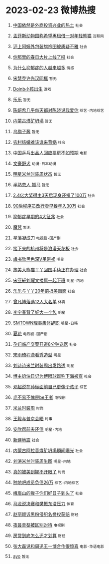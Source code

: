 # 2023-02-23 微博热搜 
1. [中国依然是外商投资兴业的热土](https://m.weibo.cn/search?containerid=100103type%3D1%26t%3D10%26q%3D%23%E4%B8%AD%E5%9B%BD%E4%BE%9D%E7%84%B6%E6%98%AF%E5%A4%96%E5%95%86%E6%8A%95%E8%B5%84%E5%85%B4%E4%B8%9A%E7%9A%84%E7%83%AD%E5%9C%9F%23&stream_entry_id=51&isnewpage=1&extparam=seat%3D1%26stream_entry_id%3D51%26cate%3D10103%26filter_type%3Drealtimehot%26dgr%3D0%26pos%3D0%26c_type%3D51%26display_time%3D1677081869%26pre_seqid%3D16770818695660193612393&luicode=10000011&lfid=106003type%3D25%26t%3D3%26disable_hot%3D1%26filter_type%3Drealtimehot) `社会` 

2. [孟菲斯动物园称希望再租借一对年轻熊猫](https://m.weibo.cn/search?containerid=100103type%3D1%26t%3D10%26q%3D%23%E5%AD%9F%E8%8F%B2%E6%96%AF%E5%8A%A8%E7%89%A9%E5%9B%AD%E7%A7%B0%E5%B8%8C%E6%9C%9B%E5%86%8D%E7%A7%9F%E5%80%9F%E4%B8%80%E5%AF%B9%E5%B9%B4%E8%BD%BB%E7%86%8A%E7%8C%AB%23&stream_entry_id=31&isnewpage=1&extparam=seat%3D1%26cate%3D5001%26flag%3D16%26lcate%3D5001%26filter_type%3Drealtimehot%26stream_entry_id%3D31%26realpos%3D1%26pos%3D0%26q%3D%2523%25E5%25AD%259F%25E8%258F%25B2%25E6%2596%25AF%25E5%258A%25A8%25E7%2589%25A9%25E5%259B%25AD%25E7%25A7%25B0%25E5%25B8%258C%25E6%259C%259B%25E5%2586%258D%25E7%25A7%259F%25E5%2580%259F%25E4%25B8%2580%25E5%25AF%25B9%25E5%25B9%25B4%25E8%25BD%25BB%25E7%2586%258A%25E7%258C%25AB%2523%26dgr%3D0%26band_rank%3D1%26c_type%3D31%26display_time%3D1677081869%26pre_seqid%3D16770818695660193612393&luicode=10000011&lfid=106003type%3D25%26t%3D3%26disable_hot%3D1%26filter_type%3Drealtimehot) `互联网` 

3. [沪上阿姨外包装旗袍图被质疑不雅](https://m.weibo.cn/search?containerid=100103type%3D1%26t%3D10%26q%3D%23%E6%B2%AA%E4%B8%8A%E9%98%BF%E5%A7%A8%E5%A4%96%E5%8C%85%E8%A3%85%E6%97%97%E8%A2%8D%E5%9B%BE%E8%A2%AB%E8%B4%A8%E7%96%91%E4%B8%8D%E9%9B%85%23&stream_entry_id=31&isnewpage=1&extparam=seat%3D1%26cate%3D5001%26flag%3D2%26lcate%3D5001%26filter_type%3Drealtimehot%26stream_entry_id%3D31%26realpos%3D2%26pos%3D1%26q%3D%2523%25E6%25B2%25AA%25E4%25B8%258A%25E9%2598%25BF%25E5%25A7%25A8%25E5%25A4%2596%25E5%258C%2585%25E8%25A3%2585%25E6%2597%2597%25E8%25A2%258D%25E5%259B%25BE%25E8%25A2%25AB%25E8%25B4%25A8%25E7%2596%2591%25E4%25B8%258D%25E9%259B%2585%2523%26dgr%3D0%26band_rank%3D2%26c_type%3D31%26display_time%3D1677081869%26pre_seqid%3D16770818695660193612393&luicode=10000011&lfid=106003type%3D25%26t%3D3%26disable_hot%3D1%26filter_type%3Drealtimehot) `社会` 

4. [你那里的春日大片上线了吗](https://m.weibo.cn/search?containerid=100103type%3D1%26t%3D10%26q%3D%23%E4%BD%A0%E9%82%A3%E9%87%8C%E7%9A%84%E6%98%A5%E6%97%A5%E5%A4%A7%E7%89%87%E4%B8%8A%E7%BA%BF%E4%BA%86%E5%90%97%23&stream_entry_id=31&isnewpage=1&extparam=seat%3D1%26cate%3D5001%26flag%3D0%26lcate%3D5001%26filter_type%3Drealtimehot%26stream_entry_id%3D31%26realpos%3D3%26pos%3D2%26q%3D%2523%25E4%25BD%25A0%25E9%2582%25A3%25E9%2587%258C%25E7%259A%2584%25E6%2598%25A5%25E6%2597%25A5%25E5%25A4%25A7%25E7%2589%2587%25E4%25B8%258A%25E7%25BA%25BF%25E4%25BA%2586%25E5%2590%2597%2523%26dgr%3D0%26band_rank%3D3%26c_type%3D31%26display_time%3D1677081869%26pre_seqid%3D16770818695660193612393&luicode=10000011&lfid=106003type%3D25%26t%3D3%26disable_hot%3D1%26filter_type%3Drealtimehot) `社会` 

5. [为什么抑郁症的人越来越多](https://m.weibo.cn/search?containerid=100103type%3D1%26t%3D10%26q%3D%23%E4%B8%BA%E4%BB%80%E4%B9%88%E6%8A%91%E9%83%81%E7%97%87%E7%9A%84%E4%BA%BA%E8%B6%8A%E6%9D%A5%E8%B6%8A%E5%A4%9A%23&stream_entry_id=31&isnewpage=1&extparam=seat%3D1%26cate%3D5001%26flag%3D1%26lcate%3D5001%26filter_type%3Drealtimehot%26stream_entry_id%3D31%26realpos%3D4%26pos%3D3%26q%3D%2523%25E4%25B8%25BA%25E4%25BB%2580%25E4%25B9%2588%25E6%258A%2591%25E9%2583%2581%25E7%2597%2587%25E7%259A%2584%25E4%25BA%25BA%25E8%25B6%258A%25E6%259D%25A5%25E8%25B6%258A%25E5%25A4%259A%2523%26dgr%3D0%26band_rank%3D4%26c_type%3D31%26display_time%3D1677081869%26pre_seqid%3D16770818695660193612393&luicode=10000011&lfid=106003type%3D25%26t%3D3%26disable_hot%3D1%26filter_type%3Drealtimehot) `情感` 

6. [宋慧乔许光汉同框](https://m.weibo.cn/search?containerid=100103type%3D1%26t%3D10%26q%3D%E5%AE%8B%E6%85%A7%E4%B9%94%E8%AE%B8%E5%85%89%E6%B1%89%E5%90%8C%E6%A1%86&stream_entry_id=31&isnewpage=1&extparam=seat%3D1%26cate%3D5001%26flag%3D0%26lcate%3D5001%26filter_type%3Drealtimehot%26stream_entry_id%3D31%26realpos%3D5%26pos%3D4%26q%3D%25E5%25AE%258B%25E6%2585%25A7%25E4%25B9%2594%25E8%25AE%25B8%25E5%2585%2589%25E6%25B1%2589%25E5%2590%258C%25E6%25A1%2586%26dgr%3D0%26band_rank%3D5%26c_type%3D31%26display_time%3D1677081869%26pre_seqid%3D16770818695660193612393&luicode=10000011&lfid=106003type%3D25%26t%3D3%26disable_hot%3D1%26filter_type%3Drealtimehot) `暂无` 

7. [Doinb小孩出生](https://m.weibo.cn/search?containerid=100103type%3D1%26t%3D10%26q%3D%23Doinb%E5%B0%8F%E5%AD%A9%E5%87%BA%E7%94%9F%23&stream_entry_id=31&isnewpage=1&extparam=seat%3D1%26cate%3D5001%26flag%3D1%26lcate%3D5001%26filter_type%3Drealtimehot%26stream_entry_id%3D31%26realpos%3D6%26pos%3D5%26q%3D%2523Doinb%25E5%25B0%258F%25E5%25AD%25A9%25E5%2587%25BA%25E7%2594%259F%2523%26dgr%3D0%26band_rank%3D6%26c_type%3D31%26display_time%3D1677081869%26pre_seqid%3D16770818695660193612393&luicode=10000011&lfid=106003type%3D25%26t%3D3%26disable_hot%3D1%26filter_type%3Drealtimehot) `游戏` 

8. [乐乐](https://m.weibo.cn/search?containerid=100103type%3D1%26t%3D10%26q%3D%E4%B9%90%E4%B9%90&stream_entry_id=31&isnewpage=1&extparam=seat%3D1%26cate%3D5001%26flag%3D16%26lcate%3D5001%26filter_type%3Drealtimehot%26stream_entry_id%3D31%26realpos%3D7%26pos%3D6%26q%3D%25E4%25B9%2590%25E4%25B9%2590%26dgr%3D0%26band_rank%3D7%26c_type%3D31%26display_time%3D1677081869%26pre_seqid%3D16770818695660193612393&luicode=10000011&lfid=106003type%3D25%26t%3D3%26disable_hot%3D1%26filter_type%3Drealtimehot) `暂无` 

9. [陈妍希几乎每天都对陈晓说我爱你](https://m.weibo.cn/search?containerid=100103type%3D1%26t%3D10%26q%3D%23%E9%99%88%E5%A6%8D%E5%B8%8C%E5%87%A0%E4%B9%8E%E6%AF%8F%E5%A4%A9%E9%83%BD%E5%AF%B9%E9%99%88%E6%99%93%E8%AF%B4%E6%88%91%E7%88%B1%E4%BD%A0%23&stream_entry_id=31&isnewpage=1&extparam=seat%3D1%26cate%3D5001%26flag%3D2%26lcate%3D5001%26filter_type%3Drealtimehot%26stream_entry_id%3D31%26realpos%3D8%26pos%3D7%26q%3D%2523%25E9%2599%2588%25E5%25A6%258D%25E5%25B8%258C%25E5%2587%25A0%25E4%25B9%258E%25E6%25AF%258F%25E5%25A4%25A9%25E9%2583%25BD%25E5%25AF%25B9%25E9%2599%2588%25E6%2599%2593%25E8%25AF%25B4%25E6%2588%2591%25E7%2588%25B1%25E4%25BD%25A0%2523%26dgr%3D0%26band_rank%3D8%26c_type%3D31%26display_time%3D1677081869%26pre_seqid%3D16770818695660193612393&luicode=10000011&lfid=106003type%3D25%26t%3D3%26disable_hot%3D1%26filter_type%3Drealtimehot) `综艺-内地综艺` 

10. [内蒙古煤矿坍塌](https://m.weibo.cn/search?containerid=100103type%3D1%26t%3D10%26q%3D%E5%86%85%E8%92%99%E5%8F%A4%E7%85%A4%E7%9F%BF%E5%9D%8D%E5%A1%8C&stream_entry_id=31&isnewpage=1&extparam=seat%3D1%26cate%3D5001%26flag%3D1%26lcate%3D5001%26filter_type%3Drealtimehot%26stream_entry_id%3D31%26realpos%3D9%26pos%3D8%26q%3D%25E5%2586%2585%25E8%2592%2599%25E5%258F%25A4%25E7%2585%25A4%25E7%259F%25BF%25E5%259D%258D%25E5%25A1%258C%26dgr%3D0%26band_rank%3D9%26c_type%3D31%26display_time%3D1677081869%26pre_seqid%3D16770818695660193612393&luicode=10000011&lfid=106003type%3D25%26t%3D3%26disable_hot%3D1%26filter_type%3Drealtimehot) `暂无` 

11. [乌梅子酱](https://m.weibo.cn/search?containerid=100103type%3D1%26t%3D10%26q%3D%E4%B9%8C%E6%A2%85%E5%AD%90%E9%85%B1&stream_entry_id=31&isnewpage=1&extparam=seat%3D1%26cate%3D5001%26flag%3D16%26lcate%3D5001%26filter_type%3Drealtimehot%26stream_entry_id%3D31%26realpos%3D10%26pos%3D9%26q%3D%25E4%25B9%258C%25E6%25A2%2585%25E5%25AD%2590%25E9%2585%25B1%26dgr%3D0%26band_rank%3D10%26c_type%3D31%26display_time%3D1677081869%26pre_seqid%3D16770818695660193612393&luicode=10000011&lfid=106003type%3D25%26t%3D3%26disable_hot%3D1%26filter_type%3Drealtimehot) `暂无` 

12. [农村结婚难该谁来背锅](https://m.weibo.cn/search?containerid=100103type%3D1%26t%3D10%26q%3D%23%E5%86%9C%E6%9D%91%E7%BB%93%E5%A9%9A%E9%9A%BE%E8%AF%A5%E8%B0%81%E6%9D%A5%E8%83%8C%E9%94%85%23&stream_entry_id=31&isnewpage=1&extparam=seat%3D1%26cate%3D5001%26flag%3D0%26lcate%3D5001%26filter_type%3Drealtimehot%26stream_entry_id%3D31%26realpos%3D11%26pos%3D10%26q%3D%2523%25E5%2586%259C%25E6%259D%2591%25E7%25BB%2593%25E5%25A9%259A%25E9%259A%25BE%25E8%25AF%25A5%25E8%25B0%2581%25E6%259D%25A5%25E8%2583%258C%25E9%2594%2585%2523%26dgr%3D0%26band_rank%3D11%26c_type%3D31%26display_time%3D1677081869%26pre_seqid%3D16770818695660193612393&luicode=10000011&lfid=106003type%3D25%26t%3D3%26disable_hot%3D1%26filter_type%3Drealtimehot) `社会` 

13. [中国乒乓出品人回应票房不如预期](https://m.weibo.cn/search?containerid=100103type%3D1%26t%3D10%26q%3D%23%E4%B8%AD%E5%9B%BD%E4%B9%92%E4%B9%93%E5%87%BA%E5%93%81%E4%BA%BA%E5%9B%9E%E5%BA%94%E7%A5%A8%E6%88%BF%E4%B8%8D%E5%A6%82%E9%A2%84%E6%9C%9F%23&stream_entry_id=31&isnewpage=1&extparam=seat%3D1%26cate%3D5001%26flag%3D1%26lcate%3D5001%26filter_type%3Drealtimehot%26stream_entry_id%3D31%26realpos%3D12%26pos%3D11%26q%3D%2523%25E4%25B8%25AD%25E5%259B%25BD%25E4%25B9%2592%25E4%25B9%2593%25E5%2587%25BA%25E5%2593%2581%25E4%25BA%25BA%25E5%259B%259E%25E5%25BA%2594%25E7%25A5%25A8%25E6%2588%25BF%25E4%25B8%258D%25E5%25A6%2582%25E9%25A2%2584%25E6%259C%259F%2523%26dgr%3D0%26band_rank%3D12%26c_type%3D31%26display_time%3D1677081869%26pre_seqid%3D16770818695660193612393&luicode=10000011&lfid=106003type%3D25%26t%3D3%26disable_hot%3D1%26filter_type%3Drealtimehot) `电影` 

14. [文豪野犬](https://m.weibo.cn/search?containerid=100103type%3D1%26t%3D10%26q%3D%E6%96%87%E8%B1%AA%E9%87%8E%E7%8A%AC&stream_entry_id=31&isnewpage=1&extparam=seat%3D1%26cate%3D5001%26flag%3D1%26lcate%3D5001%26filter_type%3Drealtimehot%26stream_entry_id%3D31%26realpos%3D13%26pos%3D12%26q%3D%25E6%2596%2587%25E8%25B1%25AA%25E9%2587%258E%25E7%258A%25AC%26dgr%3D0%26band_rank%3D13%26c_type%3D31%26display_time%3D1677081869%26pre_seqid%3D16770818695660193612393&luicode=10000011&lfid=106003type%3D25%26t%3D3%26disable_hot%3D1%26filter_type%3Drealtimehot) `动漫-日本动漫` 

15. [明星米兰时装周状态](https://m.weibo.cn/search?containerid=100103type%3D1%26t%3D10%26q%3D%E6%98%8E%E6%98%9F%E7%B1%B3%E5%85%B0%E6%97%B6%E8%A3%85%E5%91%A8%E7%8A%B6%E6%80%81&stream_entry_id=31&isnewpage=1&extparam=seat%3D1%26cate%3D5001%26flag%3D1%26lcate%3D5001%26filter_type%3Drealtimehot%26stream_entry_id%3D31%26realpos%3D14%26pos%3D13%26q%3D%25E6%2598%258E%25E6%2598%259F%25E7%25B1%25B3%25E5%2585%25B0%25E6%2597%25B6%25E8%25A3%2585%25E5%2591%25A8%25E7%258A%25B6%25E6%2580%2581%26dgr%3D0%26band_rank%3D14%26c_type%3D31%26display_time%3D1677081869%26pre_seqid%3D16770818695660193612393&luicode=10000011&lfid=106003type%3D25%26t%3D3%26disable_hot%3D1%26filter_type%3Drealtimehot) `暂无` 

16. [半熟恋人 抓马](https://m.weibo.cn/search?containerid=100103type%3D1%26t%3D10%26q%3D%E5%8D%8A%E7%86%9F%E6%81%8B%E4%BA%BA+%E6%8A%93%E9%A9%AC&stream_entry_id=31&isnewpage=1&extparam=seat%3D1%26cate%3D5001%26flag%3D1%26lcate%3D5001%26filter_type%3Drealtimehot%26stream_entry_id%3D31%26realpos%3D15%26pos%3D14%26q%3D%25E5%258D%258A%25E7%2586%259F%25E6%2581%258B%25E4%25BA%25BA%2520%25E6%258A%2593%25E9%25A9%25AC%26dgr%3D0%26band_rank%3D15%26c_type%3D31%26display_time%3D1677081869%26pre_seqid%3D16770818695660193612393&luicode=10000011&lfid=106003type%3D25%26t%3D3%26disable_hot%3D1%26filter_type%3Drealtimehot) `暂无` 

17. [2.4亿大奖得主3天后现身还捐了100万](https://m.weibo.cn/search?containerid=100103type%3D1%26t%3D10%26q%3D%232.4%E4%BA%BF%E5%A4%A7%E5%A5%96%E5%BE%97%E4%B8%BB3%E5%A4%A9%E5%90%8E%E7%8E%B0%E8%BA%AB%E8%BF%98%E6%8D%90%E4%BA%86100%E4%B8%87%23&stream_entry_id=31&isnewpage=1&extparam=seat%3D1%26cate%3D5001%26flag%3D2%26lcate%3D5001%26filter_type%3Drealtimehot%26stream_entry_id%3D31%26realpos%3D16%26pos%3D15%26q%3D%25232.4%25E4%25BA%25BF%25E5%25A4%25A7%25E5%25A5%2596%25E5%25BE%2597%25E4%25B8%25BB3%25E5%25A4%25A9%25E5%2590%258E%25E7%258E%25B0%25E8%25BA%25AB%25E8%25BF%2598%25E6%258D%2590%25E4%25BA%2586100%25E4%25B8%2587%2523%26dgr%3D0%26band_rank%3D16%26c_type%3D31%26display_time%3D1677081869%26pre_seqid%3D16770818695660193612393&luicode=10000011&lfid=106003type%3D25%26t%3D3%26disable_hot%3D1%26filter_type%3Drealtimehot) `社会` 

18. [90后程序员改行卖早餐年入30万](https://m.weibo.cn/search?containerid=100103type%3D1%26t%3D10%26q%3D%2390%E5%90%8E%E7%A8%8B%E5%BA%8F%E5%91%98%E6%94%B9%E8%A1%8C%E5%8D%96%E6%97%A9%E9%A4%90%E5%B9%B4%E5%85%A530%E4%B8%87%23&stream_entry_id=31&isnewpage=1&extparam=seat%3D1%26cate%3D5001%26flag%3D0%26lcate%3D5001%26filter_type%3Drealtimehot%26stream_entry_id%3D31%26realpos%3D17%26pos%3D16%26q%3D%252390%25E5%2590%258E%25E7%25A8%258B%25E5%25BA%258F%25E5%2591%2598%25E6%2594%25B9%25E8%25A1%258C%25E5%258D%2596%25E6%2597%25A9%25E9%25A4%2590%25E5%25B9%25B4%25E5%2585%25A530%25E4%25B8%2587%2523%26dgr%3D0%26band_rank%3D17%26c_type%3D31%26display_time%3D1677081869%26pre_seqid%3D16770818695660193612393&luicode=10000011&lfid=106003type%3D25%26t%3D3%26disable_hot%3D1%26filter_type%3Drealtimehot) `社会` 

19. [抑郁症早期的4大征兆](https://m.weibo.cn/search?containerid=100103type%3D1%26t%3D10%26q%3D%23%E6%8A%91%E9%83%81%E7%97%87%E6%97%A9%E6%9C%9F%E7%9A%844%E5%A4%A7%E5%BE%81%E5%85%86%23&stream_entry_id=31&isnewpage=1&extparam=seat%3D1%26cate%3D5001%26flag%3D0%26lcate%3D5001%26filter_type%3Drealtimehot%26stream_entry_id%3D31%26realpos%3D18%26pos%3D17%26q%3D%2523%25E6%258A%2591%25E9%2583%2581%25E7%2597%2587%25E6%2597%25A9%25E6%259C%259F%25E7%259A%25844%25E5%25A4%25A7%25E5%25BE%2581%25E5%2585%2586%2523%26dgr%3D0%26band_rank%3D18%26c_type%3D31%26display_time%3D1677081869%26pre_seqid%3D16770818695660193612393&luicode=10000011&lfid=106003type%3D25%26t%3D3%26disable_hot%3D1%26filter_type%3Drealtimehot) `社会` 

20. [魔咒](https://m.weibo.cn/search?containerid=100103type%3D1%26t%3D10%26q%3D%E9%AD%94%E5%92%92&stream_entry_id=31&isnewpage=1&extparam=seat%3D1%26cate%3D5001%26flag%3D1%26lcate%3D5001%26filter_type%3Drealtimehot%26stream_entry_id%3D31%26realpos%3D19%26pos%3D18%26q%3D%25E9%25AD%2594%25E5%2592%2592%26dgr%3D0%26band_rank%3D19%26c_type%3D31%26display_time%3D1677081869%26pre_seqid%3D16770818695660193612393&luicode=10000011&lfid=106003type%3D25%26t%3D3%26disable_hot%3D1%26filter_type%3Drealtimehot) `暂无` 

21. [星落凝成刀](https://m.weibo.cn/search?containerid=100103type%3D1%26t%3D10%26q%3D%23%E6%98%9F%E8%90%BD%E5%87%9D%E6%88%90%E5%88%80%23&stream_entry_id=31&isnewpage=1&extparam=seat%3D1%26cate%3D5001%26flag%3D1%26lcate%3D5001%26filter_type%3Drealtimehot%26stream_entry_id%3D31%26realpos%3D20%26pos%3D19%26q%3D%2523%25E6%2598%259F%25E8%2590%25BD%25E5%2587%259D%25E6%2588%2590%25E5%2588%2580%2523%26dgr%3D0%26band_rank%3D20%26c_type%3D31%26display_time%3D1677081869%26pre_seqid%3D16770818695660193612393&luicode=10000011&lfid=106003type%3D25%26t%3D3%26disable_hot%3D1%26filter_type%3Drealtimehot) `电视剧-国产剧` 

22. [接下来的杭州将是浪漫天花板](https://m.weibo.cn/search?containerid=100103type%3D1%26t%3D10%26q%3D%23%E6%8E%A5%E4%B8%8B%E6%9D%A5%E7%9A%84%E6%9D%AD%E5%B7%9E%E5%B0%86%E6%98%AF%E6%B5%AA%E6%BC%AB%E5%A4%A9%E8%8A%B1%E6%9D%BF%23&stream_entry_id=31&isnewpage=1&extparam=seat%3D1%26cate%3D5001%26flag%3D0%26lcate%3D5001%26filter_type%3Drealtimehot%26stream_entry_id%3D31%26realpos%3D21%26pos%3D20%26q%3D%2523%25E6%258E%25A5%25E4%25B8%258B%25E6%259D%25A5%25E7%259A%2584%25E6%259D%25AD%25E5%25B7%259E%25E5%25B0%2586%25E6%2598%25AF%25E6%25B5%25AA%25E6%25BC%25AB%25E5%25A4%25A9%25E8%258A%25B1%25E6%259D%25BF%2523%26dgr%3D0%26band_rank%3D21%26c_type%3D31%26display_time%3D1677081869%26pre_seqid%3D16770818695660193612393&luicode=10000011&lfid=106003type%3D25%26t%3D3%26disable_hot%3D1%26filter_type%3Drealtimehot) `社会` 

23. [虞书欣黑色深V吊带裙](https://m.weibo.cn/search?containerid=100103type%3D1%26t%3D10%26q%3D%23%E8%99%9E%E4%B9%A6%E6%AC%A3%E9%BB%91%E8%89%B2%E6%B7%B1V%E5%90%8A%E5%B8%A6%E8%A3%99%23&stream_entry_id=31&isnewpage=1&extparam=seat%3D1%26cate%3D5001%26flag%3D0%26lcate%3D5001%26filter_type%3Drealtimehot%26stream_entry_id%3D31%26realpos%3D22%26pos%3D21%26q%3D%2523%25E8%2599%259E%25E4%25B9%25A6%25E6%25AC%25A3%25E9%25BB%2591%25E8%2589%25B2%25E6%25B7%25B1V%25E5%2590%258A%25E5%25B8%25A6%25E8%25A3%2599%2523%26dgr%3D0%26band_rank%3D22%26c_type%3D31%26display_time%3D1677081869%26pre_seqid%3D16770818695660193612393&luicode=10000011&lfid=106003type%3D25%26t%3D3%26disable_hot%3D1%26filter_type%3Drealtimehot) `明星` 

24. [旅美大熊猫丫丫回国手续正在办理](https://m.weibo.cn/search?containerid=100103type%3D1%26t%3D10%26q%3D%23%E6%97%85%E7%BE%8E%E5%A4%A7%E7%86%8A%E7%8C%AB%E4%B8%AB%E4%B8%AB%E5%9B%9E%E5%9B%BD%E6%89%8B%E7%BB%AD%E6%AD%A3%E5%9C%A8%E5%8A%9E%E7%90%86%23&stream_entry_id=31&isnewpage=1&extparam=seat%3D1%26cate%3D5001%26flag%3D0%26lcate%3D5001%26filter_type%3Drealtimehot%26stream_entry_id%3D31%26realpos%3D23%26pos%3D22%26q%3D%2523%25E6%2597%2585%25E7%25BE%258E%25E5%25A4%25A7%25E7%2586%258A%25E7%258C%25AB%25E4%25B8%25AB%25E4%25B8%25AB%25E5%259B%259E%25E5%259B%25BD%25E6%2589%258B%25E7%25BB%25AD%25E6%25AD%25A3%25E5%259C%25A8%25E5%258A%259E%25E7%2590%2586%2523%26dgr%3D0%26band_rank%3D23%26c_type%3D31%26display_time%3D1677081869%26pre_seqid%3D16770818695660193612393&luicode=10000011&lfid=106003type%3D25%26t%3D3%26disable_hot%3D1%26filter_type%3Drealtimehot) `社会` 

25. [宋亚轩刘耀文搂肩一起下班](https://m.weibo.cn/search?containerid=100103type%3D1%26t%3D10%26q%3D%23%E5%AE%8B%E4%BA%9A%E8%BD%A9%E5%88%98%E8%80%80%E6%96%87%E6%90%82%E8%82%A9%E4%B8%80%E8%B5%B7%E4%B8%8B%E7%8F%AD%23&stream_entry_id=31&isnewpage=1&extparam=seat%3D1%26cate%3D5001%26flag%3D1%26lcate%3D5001%26filter_type%3Drealtimehot%26stream_entry_id%3D31%26realpos%3D24%26pos%3D23%26q%3D%2523%25E5%25AE%258B%25E4%25BA%259A%25E8%25BD%25A9%25E5%2588%2598%25E8%2580%2580%25E6%2596%2587%25E6%2590%2582%25E8%2582%25A9%25E4%25B8%2580%25E8%25B5%25B7%25E4%25B8%258B%25E7%258F%25AD%2523%26dgr%3D0%26band_rank%3D24%26c_type%3D31%26display_time%3D1677081869%26pre_seqid%3D16770818695660193612393&luicode=10000011&lfid=106003type%3D25%26t%3D3%26disable_hot%3D1%26filter_type%3Drealtimehot) `明星-内地` 

26. [乐乐与丫丫20年前抵美画面](https://m.weibo.cn/search?containerid=100103type%3D1%26t%3D10%26q%3D%23%E4%B9%90%E4%B9%90%E4%B8%8E%E4%B8%AB%E4%B8%AB20%E5%B9%B4%E5%89%8D%E6%8A%B5%E7%BE%8E%E7%94%BB%E9%9D%A2%23&stream_entry_id=31&isnewpage=1&extparam=seat%3D1%26cate%3D5001%26flag%3D0%26lcate%3D5001%26filter_type%3Drealtimehot%26stream_entry_id%3D31%26realpos%3D25%26pos%3D24%26q%3D%2523%25E4%25B9%2590%25E4%25B9%2590%25E4%25B8%258E%25E4%25B8%25AB%25E4%25B8%25AB20%25E5%25B9%25B4%25E5%2589%258D%25E6%258A%25B5%25E7%25BE%258E%25E7%2594%25BB%25E9%259D%25A2%2523%26dgr%3D0%26band_rank%3D25%26c_type%3D31%26display_time%3D1677081869%26pre_seqid%3D16770818695660193612393&luicode=10000011&lfid=106003type%3D25%26t%3D3%26disable_hot%3D1%26filter_type%3Drealtimehot) `社会` 

27. [曾凡博落选12人大名单](https://m.weibo.cn/search?containerid=100103type%3D1%26t%3D10%26q%3D%23%E6%9B%BE%E5%87%A1%E5%8D%9A%E8%90%BD%E9%80%8912%E4%BA%BA%E5%A4%A7%E5%90%8D%E5%8D%95%23&stream_entry_id=31&isnewpage=1&extparam=seat%3D1%26cate%3D5001%26flag%3D1%26lcate%3D5001%26filter_type%3Drealtimehot%26stream_entry_id%3D31%26realpos%3D26%26pos%3D25%26q%3D%2523%25E6%259B%25BE%25E5%2587%25A1%25E5%258D%259A%25E8%2590%25BD%25E9%2580%258912%25E4%25BA%25BA%25E5%25A4%25A7%25E5%2590%258D%25E5%258D%2595%2523%26dgr%3D0%26band_rank%3D26%26c_type%3D31%26display_time%3D1677081869%26pre_seqid%3D16770818695660193612393&luicode=10000011&lfid=106003type%3D25%26t%3D3%26disable_hot%3D1%26filter_type%3Drealtimehot) `体育` 

28. [李宇春背了好大一个包](https://m.weibo.cn/search?containerid=100103type%3D1%26t%3D10%26q%3D%23%E6%9D%8E%E5%AE%87%E6%98%A5%E8%83%8C%E4%BA%86%E5%A5%BD%E5%A4%A7%E4%B8%80%E4%B8%AA%E5%8C%85%23&stream_entry_id=31&isnewpage=1&extparam=seat%3D1%26cate%3D5001%26flag%3D0%26lcate%3D5001%26filter_type%3Drealtimehot%26stream_entry_id%3D31%26realpos%3D27%26pos%3D26%26q%3D%2523%25E6%259D%258E%25E5%25AE%2587%25E6%2598%25A5%25E8%2583%258C%25E4%25BA%2586%25E5%25A5%25BD%25E5%25A4%25A7%25E4%25B8%2580%25E4%25B8%25AA%25E5%258C%2585%2523%26dgr%3D0%26band_rank%3D27%26c_type%3D31%26display_time%3D1677081869%26pre_seqid%3D16770818695660193612393&luicode=10000011&lfid=106003type%3D25%26t%3D3%26disable_hot%3D1%26filter_type%3Drealtimehot) `明星` 

29. [SMTOWN理事集体辞职](https://m.weibo.cn/search?containerid=100103type%3D1%26t%3D10%26q%3D%23SMTOWN%E7%90%86%E4%BA%8B%E9%9B%86%E4%BD%93%E8%BE%9E%E8%81%8C%23&stream_entry_id=31&isnewpage=1&extparam=seat%3D1%26cate%3D5001%26flag%3D0%26lcate%3D5001%26filter_type%3Drealtimehot%26stream_entry_id%3D31%26realpos%3D28%26pos%3D27%26q%3D%2523SMTOWN%25E7%2590%2586%25E4%25BA%258B%25E9%259B%2586%25E4%25BD%2593%25E8%25BE%259E%25E8%2581%258C%2523%26dgr%3D0%26band_rank%3D28%26c_type%3D31%26display_time%3D1677081869%26pre_seqid%3D16770818695660193612393&luicode=10000011&lfid=106003type%3D25%26t%3D3%26disable_hot%3D1%26filter_type%3Drealtimehot) `明星-日韩` 

30. [夏花](https://m.weibo.cn/search?containerid=100103type%3D1%26t%3D10%26q%3D%E5%A4%8F%E8%8A%B1&stream_entry_id=31&isnewpage=1&extparam=seat%3D1%26cate%3D5001%26flag%3D1%26lcate%3D5001%26filter_type%3Drealtimehot%26stream_entry_id%3D31%26realpos%3D29%26pos%3D28%26q%3D%25E5%25A4%258F%25E8%258A%25B1%26dgr%3D0%26band_rank%3D29%26c_type%3D31%26display_time%3D1677081869%26pre_seqid%3D16770818695660193612393&luicode=10000011&lfid=106003type%3D25%26t%3D3%26disable_hot%3D1%26filter_type%3Drealtimehot) `电视剧-国产剧` 

31. [孕妇临产交警开道8分钟送医](https://m.weibo.cn/search?containerid=100103type%3D1%26t%3D10%26q%3D%23%E5%AD%95%E5%A6%87%E4%B8%B4%E4%BA%A7%E4%BA%A4%E8%AD%A6%E5%BC%80%E9%81%938%E5%88%86%E9%92%9F%E9%80%81%E5%8C%BB%23&stream_entry_id=31&isnewpage=1&extparam=seat%3D1%26cate%3D5001%26flag%3D1%26lcate%3D5001%26filter_type%3Drealtimehot%26stream_entry_id%3D31%26realpos%3D30%26pos%3D29%26q%3D%2523%25E5%25AD%2595%25E5%25A6%2587%25E4%25B8%25B4%25E4%25BA%25A7%25E4%25BA%25A4%25E8%25AD%25A6%25E5%25BC%2580%25E9%2581%25938%25E5%2588%2586%25E9%2592%259F%25E9%2580%2581%25E5%258C%25BB%2523%26dgr%3D0%26band_rank%3D30%26c_type%3D31%26display_time%3D1677081869%26pre_seqid%3D16770818695660193612393&luicode=10000011&lfid=106003type%3D25%26t%3D3%26disable_hot%3D1%26filter_type%3Drealtimehot) `社会` 

32. [宋雨琦程潇看秀造型](https://m.weibo.cn/search?containerid=100103type%3D1%26t%3D10%26q%3D%23%E5%AE%8B%E9%9B%A8%E7%90%A6%E7%A8%8B%E6%BD%87%E7%9C%8B%E7%A7%80%E9%80%A0%E5%9E%8B%23&stream_entry_id=31&isnewpage=1&extparam=seat%3D1%26cate%3D5001%26flag%3D0%26lcate%3D5001%26filter_type%3Drealtimehot%26stream_entry_id%3D31%26realpos%3D31%26pos%3D30%26q%3D%2523%25E5%25AE%258B%25E9%259B%25A8%25E7%2590%25A6%25E7%25A8%258B%25E6%25BD%2587%25E7%259C%258B%25E7%25A7%2580%25E9%2580%25A0%25E5%259E%258B%2523%26dgr%3D0%26band_rank%3D31%26c_type%3D31%26display_time%3D1677081869%26pre_seqid%3D16770818695660193612393&luicode=10000011&lfid=106003type%3D25%26t%3D3%26disable_hot%3D1%26filter_type%3Drealtimehot) `明星` 

33. [刘诗诗米兰时装周出发路透](https://m.weibo.cn/search?containerid=100103type%3D1%26t%3D10%26q%3D%23%E5%88%98%E8%AF%97%E8%AF%97%E7%B1%B3%E5%85%B0%E6%97%B6%E8%A3%85%E5%91%A8%E5%87%BA%E5%8F%91%E8%B7%AF%E9%80%8F%23&stream_entry_id=31&isnewpage=1&extparam=seat%3D1%26cate%3D5001%26flag%3D0%26lcate%3D5001%26filter_type%3Drealtimehot%26stream_entry_id%3D31%26realpos%3D32%26pos%3D31%26q%3D%2523%25E5%2588%2598%25E8%25AF%2597%25E8%25AF%2597%25E7%25B1%25B3%25E5%2585%25B0%25E6%2597%25B6%25E8%25A3%2585%25E5%2591%25A8%25E5%2587%25BA%25E5%258F%2591%25E8%25B7%25AF%25E9%2580%258F%2523%26dgr%3D0%26band_rank%3D32%26c_type%3D31%26display_time%3D1677081869%26pre_seqid%3D16770818695660193612393&luicode=10000011&lfid=106003type%3D25%26t%3D3%26disable_hot%3D1%26filter_type%3Drealtimehot) `明星` 

34. [博主奶油日记为博眼球谎称下海被查](https://m.weibo.cn/search?containerid=100103type%3D1%26t%3D10%26q%3D%23%E5%8D%9A%E4%B8%BB%E5%A5%B6%E6%B2%B9%E6%97%A5%E8%AE%B0%E4%B8%BA%E5%8D%9A%E7%9C%BC%E7%90%83%E8%B0%8E%E7%A7%B0%E4%B8%8B%E6%B5%B7%E8%A2%AB%E6%9F%A5%23&stream_entry_id=31&isnewpage=1&extparam=seat%3D1%26cate%3D5001%26flag%3D0%26lcate%3D5001%26filter_type%3Drealtimehot%26stream_entry_id%3D31%26realpos%3D33%26pos%3D32%26q%3D%2523%25E5%258D%259A%25E4%25B8%25BB%25E5%25A5%25B6%25E6%25B2%25B9%25E6%2597%25A5%25E8%25AE%25B0%25E4%25B8%25BA%25E5%258D%259A%25E7%259C%25BC%25E7%2590%2583%25E8%25B0%258E%25E7%25A7%25B0%25E4%25B8%258B%25E6%25B5%25B7%25E8%25A2%25AB%25E6%259F%25A5%2523%26dgr%3D0%26band_rank%3D33%26c_type%3D31%26display_time%3D1677081869%26pre_seqid%3D16770818695660193612393&luicode=10000011&lfid=106003type%3D25%26t%3D3%26disable_hot%3D1%26filter_type%3Drealtimehot) `社会` 

35. [邓超说在孙俪面前自己更像个孩子](https://m.weibo.cn/search?containerid=100103type%3D1%26t%3D10%26q%3D%23%E9%82%93%E8%B6%85%E8%AF%B4%E5%9C%A8%E5%AD%99%E4%BF%AA%E9%9D%A2%E5%89%8D%E8%87%AA%E5%B7%B1%E6%9B%B4%E5%83%8F%E4%B8%AA%E5%AD%A9%E5%AD%90%23&stream_entry_id=31&isnewpage=1&extparam=seat%3D1%26cate%3D5001%26flag%3D1%26lcate%3D5001%26filter_type%3Drealtimehot%26stream_entry_id%3D31%26realpos%3D34%26pos%3D33%26q%3D%2523%25E9%2582%2593%25E8%25B6%2585%25E8%25AF%25B4%25E5%259C%25A8%25E5%25AD%2599%25E4%25BF%25AA%25E9%259D%25A2%25E5%2589%258D%25E8%2587%25AA%25E5%25B7%25B1%25E6%259B%25B4%25E5%2583%258F%25E4%25B8%25AA%25E5%25AD%25A9%25E5%25AD%2590%2523%26dgr%3D0%26band_rank%3D34%26c_type%3D31%26display_time%3D1677081869%26pre_seqid%3D16770818695660193612393&luicode=10000011&lfid=106003type%3D25%26t%3D3%26disable_hot%3D1%26filter_type%3Drealtimehot) `综艺` 

36. [毛不易不愧是be王者](https://m.weibo.cn/search?containerid=100103type%3D1%26t%3D10%26q%3D%23%E6%AF%9B%E4%B8%8D%E6%98%93%E4%B8%8D%E6%84%A7%E6%98%AFbe%E7%8E%8B%E8%80%85%23&stream_entry_id=31&isnewpage=1&extparam=seat%3D1%26cate%3D5001%26flag%3D0%26lcate%3D5001%26filter_type%3Drealtimehot%26stream_entry_id%3D31%26realpos%3D35%26pos%3D34%26q%3D%2523%25E6%25AF%259B%25E4%25B8%258D%25E6%2598%2593%25E4%25B8%258D%25E6%2584%25A7%25E6%2598%25AFbe%25E7%258E%258B%25E8%2580%2585%2523%26dgr%3D0%26band_rank%3D35%26c_type%3D31%26display_time%3D1677081869%26pre_seqid%3D16770818695660193612393&luicode=10000011&lfid=106003type%3D25%26t%3D3%26disable_hot%3D1%26filter_type%3Drealtimehot) `电视剧` 

37. [米兰时装周](https://m.weibo.cn/search?containerid=100103type%3D1%26t%3D10%26q%3D%E7%B1%B3%E5%85%B0%E6%97%B6%E8%A3%85%E5%91%A8&stream_entry_id=31&isnewpage=1&extparam=seat%3D1%26cate%3D5001%26flag%3D1%26lcate%3D5001%26filter_type%3Drealtimehot%26stream_entry_id%3D31%26realpos%3D36%26pos%3D35%26q%3D%25E7%25B1%25B3%25E5%2585%25B0%25E6%2597%25B6%25E8%25A3%2585%25E5%2591%25A8%26dgr%3D0%26band_rank%3D36%26c_type%3D31%26display_time%3D1677081869%26pre_seqid%3D16770818695660193612393&luicode=10000011&lfid=106003type%3D25%26t%3D3%26disable_hot%3D1%26filter_type%3Drealtimehot) `时尚` 

38. [王毅与普京会晤](https://m.weibo.cn/search?containerid=100103type%3D1%26t%3D10%26q%3D%23%E7%8E%8B%E6%AF%85%E4%B8%8E%E6%99%AE%E4%BA%AC%E4%BC%9A%E6%99%A4%23&stream_entry_id=31&isnewpage=1&extparam=seat%3D1%26cate%3D5001%26flag%3D0%26lcate%3D5001%26filter_type%3Drealtimehot%26stream_entry_id%3D31%26realpos%3D37%26pos%3D36%26q%3D%2523%25E7%258E%258B%25E6%25AF%2585%25E4%25B8%258E%25E6%2599%25AE%25E4%25BA%25AC%25E4%25BC%259A%25E6%2599%25A4%2523%26dgr%3D0%26band_rank%3D37%26c_type%3D31%26display_time%3D1677081869%26pre_seqid%3D16770818695660193612393&luicode=10000011&lfid=106003type%3D25%26t%3D3%26disable_hot%3D1%26filter_type%3Drealtimehot) `时事` 

39. [安欣帮前夫还债](https://m.weibo.cn/search?containerid=100103type%3D1%26t%3D10%26q%3D%23%E5%AE%89%E6%AC%A3%E5%B8%AE%E5%89%8D%E5%A4%AB%E8%BF%98%E5%80%BA%23&stream_entry_id=31&isnewpage=1&extparam=seat%3D1%26cate%3D5001%26flag%3D0%26lcate%3D5001%26filter_type%3Drealtimehot%26stream_entry_id%3D31%26realpos%3D38%26pos%3D37%26q%3D%2523%25E5%25AE%2589%25E6%25AC%25A3%25E5%25B8%25AE%25E5%2589%258D%25E5%25A4%25AB%25E8%25BF%2598%25E5%2580%25BA%2523%26dgr%3D0%26band_rank%3D38%26c_type%3D31%26display_time%3D1677081869%26pre_seqid%3D16770818695660193612393&luicode=10000011&lfid=106003type%3D25%26t%3D3%26disable_hot%3D1%26filter_type%3Drealtimehot) `明星-内地` 

40. [新疆地震](https://m.weibo.cn/search?containerid=100103type%3D1%26t%3D10%26q%3D%23%E6%96%B0%E7%96%86%E5%9C%B0%E9%9C%87%23&stream_entry_id=31&isnewpage=1&extparam=seat%3D1%26cate%3D5001%26flag%3D0%26lcate%3D5001%26filter_type%3Drealtimehot%26stream_entry_id%3D31%26realpos%3D39%26pos%3D38%26q%3D%2523%25E6%2596%25B0%25E7%2596%2586%25E5%259C%25B0%25E9%259C%2587%2523%26dgr%3D0%26band_rank%3D39%26c_type%3D31%26display_time%3D1677081869%26pre_seqid%3D16770818695660193612393&luicode=10000011&lfid=106003type%3D25%26t%3D3%26disable_hot%3D1%26filter_type%3Drealtimehot) `社会` 

41. [内蒙古阿拉善煤矿坍塌瞬间曝光](https://m.weibo.cn/search?containerid=100103type%3D1%26t%3D10%26q%3D%23%E5%86%85%E8%92%99%E5%8F%A4%E9%98%BF%E6%8B%89%E5%96%84%E7%85%A4%E7%9F%BF%E5%9D%8D%E5%A1%8C%E7%9E%AC%E9%97%B4%E6%9B%9D%E5%85%89%23&stream_entry_id=31&isnewpage=1&extparam=seat%3D1%26cate%3D5001%26flag%3D0%26lcate%3D5001%26filter_type%3Drealtimehot%26stream_entry_id%3D31%26realpos%3D40%26pos%3D39%26q%3D%2523%25E5%2586%2585%25E8%2592%2599%25E5%258F%25A4%25E9%2598%25BF%25E6%258B%2589%25E5%2596%2584%25E7%2585%25A4%25E7%259F%25BF%25E5%259D%258D%25E5%25A1%258C%25E7%259E%25AC%25E9%2597%25B4%25E6%259B%259D%25E5%2585%2589%2523%26dgr%3D0%26band_rank%3D40%26c_type%3D31%26display_time%3D1677081869%26pre_seqid%3D16770818695660193612393&luicode=10000011&lfid=106003type%3D25%26t%3D3%26disable_hot%3D1%26filter_type%3Drealtimehot) `社会` 

42. [刘涛米兰时装周生图](https://m.weibo.cn/search?containerid=100103type%3D1%26t%3D10%26q%3D%23%E5%88%98%E6%B6%9B%E7%B1%B3%E5%85%B0%E6%97%B6%E8%A3%85%E5%91%A8%E7%94%9F%E5%9B%BE%23&stream_entry_id=31&isnewpage=1&extparam=seat%3D1%26cate%3D5001%26flag%3D0%26lcate%3D5001%26filter_type%3Drealtimehot%26stream_entry_id%3D31%26realpos%3D41%26pos%3D40%26q%3D%2523%25E5%2588%2598%25E6%25B6%259B%25E7%25B1%25B3%25E5%2585%25B0%25E6%2597%25B6%25E8%25A3%2585%25E5%2591%25A8%25E7%2594%259F%25E5%259B%25BE%2523%26dgr%3D0%26band_rank%3D41%26c_type%3D31%26display_time%3D1677081869%26pre_seqid%3D16770818695660193612393&luicode=10000011&lfid=106003type%3D25%26t%3D3%26disable_hot%3D1%26filter_type%3Drealtimehot) `明星-内地` 

43. [真的被美到挪不开眼了](https://m.weibo.cn/search?containerid=100103type%3D1%26t%3D10%26q%3D%23%E7%9C%9F%E7%9A%84%E8%A2%AB%E7%BE%8E%E5%88%B0%E6%8C%AA%E4%B8%8D%E5%BC%80%E7%9C%BC%E4%BA%86%23&stream_entry_id=31&isnewpage=1&extparam=seat%3D1%26cate%3D5001%26flag%3D0%26lcate%3D5001%26filter_type%3Drealtimehot%26stream_entry_id%3D31%26realpos%3D42%26pos%3D41%26q%3D%2523%25E7%259C%259F%25E7%259A%2584%25E8%25A2%25AB%25E7%25BE%258E%25E5%2588%25B0%25E6%258C%25AA%25E4%25B8%258D%25E5%25BC%2580%25E7%259C%25BC%25E4%25BA%2586%2523%26dgr%3D0%26band_rank%3D42%26c_type%3D31%26display_time%3D1677081869%26pre_seqid%3D16770818695660193612393&luicode=10000011&lfid=106003type%3D25%26t%3D3%26disable_hot%3D1%26filter_type%3Drealtimehot) `时尚` 

44. [种地吧成员负债26万](https://m.weibo.cn/search?containerid=100103type%3D1%26t%3D10%26q%3D%E7%A7%8D%E5%9C%B0%E5%90%A7%E6%88%90%E5%91%98%E8%B4%9F%E5%80%BA26%E4%B8%87&stream_entry_id=31&isnewpage=1&extparam=seat%3D1%26cate%3D5001%26flag%3D0%26lcate%3D5001%26filter_type%3Drealtimehot%26stream_entry_id%3D31%26realpos%3D43%26pos%3D42%26q%3D%25E7%25A7%258D%25E5%259C%25B0%25E5%2590%25A7%25E6%2588%2590%25E5%2591%2598%25E8%25B4%259F%25E5%2580%25BA26%25E4%25B8%2587%26dgr%3D0%26band_rank%3D43%26c_type%3D31%26display_time%3D1677081869%26pre_seqid%3D16770818695660193612393&luicode=10000011&lfid=106003type%3D25%26t%3D3%26disable_hot%3D1%26filter_type%3Drealtimehot) `综艺-内地综艺` 

45. [峨眉山的猴子你们好日子到头了](https://m.weibo.cn/search?containerid=100103type%3D1%26t%3D10%26q%3D%23%E5%B3%A8%E7%9C%89%E5%B1%B1%E7%9A%84%E7%8C%B4%E5%AD%90%E4%BD%A0%E4%BB%AC%E5%A5%BD%E6%97%A5%E5%AD%90%E5%88%B0%E5%A4%B4%E4%BA%86%23&stream_entry_id=31&isnewpage=1&extparam=seat%3D1%26cate%3D5001%26flag%3D0%26lcate%3D5001%26filter_type%3Drealtimehot%26stream_entry_id%3D31%26realpos%3D44%26pos%3D43%26q%3D%2523%25E5%25B3%25A8%25E7%259C%2589%25E5%25B1%25B1%25E7%259A%2584%25E7%258C%25B4%25E5%25AD%2590%25E4%25BD%25A0%25E4%25BB%25AC%25E5%25A5%25BD%25E6%2597%25A5%25E5%25AD%2590%25E5%2588%25B0%25E5%25A4%25B4%25E4%25BA%2586%2523%26dgr%3D0%26band_rank%3D44%26c_type%3D31%26display_time%3D1677081869%26pre_seqid%3D16770818695660193612393&luicode=10000011&lfid=106003type%3D25%26t%3D3%26disable_hot%3D1%26filter_type%3Drealtimehot) `社会` 

46. [马龙说决赛和樊振东没压力](https://m.weibo.cn/search?containerid=100103type%3D1%26t%3D10%26q%3D%23%E9%A9%AC%E9%BE%99%E8%AF%B4%E5%86%B3%E8%B5%9B%E5%92%8C%E6%A8%8A%E6%8C%AF%E4%B8%9C%E6%B2%A1%E5%8E%8B%E5%8A%9B%23&stream_entry_id=31&isnewpage=1&extparam=seat%3D1%26cate%3D5001%26flag%3D0%26lcate%3D5001%26filter_type%3Drealtimehot%26stream_entry_id%3D31%26realpos%3D45%26pos%3D44%26q%3D%2523%25E9%25A9%25AC%25E9%25BE%2599%25E8%25AF%25B4%25E5%2586%25B3%25E8%25B5%259B%25E5%2592%258C%25E6%25A8%258A%25E6%258C%25AF%25E4%25B8%259C%25E6%25B2%25A1%25E5%258E%258B%25E5%258A%259B%2523%26dgr%3D0%26band_rank%3D45%26c_type%3D31%26display_time%3D1677081869%26pre_seqid%3D16770818695660193612393&luicode=10000011&lfid=106003type%3D25%26t%3D3%26disable_hot%3D1%26filter_type%3Drealtimehot) `体育` 

47. [赵丽颖诉黑粉侵犯名誉权获赔](https://m.weibo.cn/search?containerid=100103type%3D1%26t%3D10%26q%3D%23%E8%B5%B5%E4%B8%BD%E9%A2%96%E8%AF%89%E9%BB%91%E7%B2%89%E4%BE%B5%E7%8A%AF%E5%90%8D%E8%AA%89%E6%9D%83%E8%8E%B7%E8%B5%94%23&stream_entry_id=31&isnewpage=1&extparam=seat%3D1%26cate%3D5001%26flag%3D1%26lcate%3D5001%26filter_type%3Drealtimehot%26stream_entry_id%3D31%26realpos%3D46%26pos%3D45%26q%3D%2523%25E8%25B5%25B5%25E4%25B8%25BD%25E9%25A2%2596%25E8%25AF%2589%25E9%25BB%2591%25E7%25B2%2589%25E4%25BE%25B5%25E7%258A%25AF%25E5%2590%258D%25E8%25AA%2589%25E6%259D%2583%25E8%258E%25B7%25E8%25B5%2594%2523%26dgr%3D0%26band_rank%3D46%26c_type%3D31%26display_time%3D1677081869%26pre_seqid%3D16770818695660193612393&luicode=10000011&lfid=106003type%3D25%26t%3D3%26disable_hot%3D1%26filter_type%3Drealtimehot) `财经` 

48. [夜昙青葵被区别对待](https://m.weibo.cn/search?containerid=100103type%3D1%26t%3D10%26q%3D%23%E5%A4%9C%E6%98%99%E9%9D%92%E8%91%B5%E8%A2%AB%E5%8C%BA%E5%88%AB%E5%AF%B9%E5%BE%85%23&stream_entry_id=31&isnewpage=1&extparam=seat%3D1%26cate%3D5001%26flag%3D1%26lcate%3D5001%26filter_type%3Drealtimehot%26stream_entry_id%3D31%26realpos%3D47%26pos%3D46%26q%3D%2523%25E5%25A4%259C%25E6%2598%2599%25E9%259D%2592%25E8%2591%25B5%25E8%25A2%25AB%25E5%258C%25BA%25E5%2588%25AB%25E5%25AF%25B9%25E5%25BE%2585%2523%26dgr%3D0%26band_rank%3D47%26c_type%3D31%26display_time%3D1677081869%26pre_seqid%3D16770818695660193612393&luicode=10000011&lfid=106003type%3D25%26t%3D3%26disable_hot%3D1%26filter_type%3Drealtimehot) `电视剧` 

49. [房贷到底怎么还才划算](https://m.weibo.cn/search?containerid=100103type%3D1%26t%3D10%26q%3D%23%E6%88%BF%E8%B4%B7%E5%88%B0%E5%BA%95%E6%80%8E%E4%B9%88%E8%BF%98%E6%89%8D%E5%88%92%E7%AE%97%23&stream_entry_id=31&isnewpage=1&extparam=seat%3D1%26cate%3D5001%26flag%3D0%26lcate%3D5001%26filter_type%3Drealtimehot%26stream_entry_id%3D31%26realpos%3D48%26pos%3D47%26q%3D%2523%25E6%2588%25BF%25E8%25B4%25B7%25E5%2588%25B0%25E5%25BA%2595%25E6%2580%258E%25E4%25B9%2588%25E8%25BF%2598%25E6%2589%258D%25E5%2588%2592%25E7%25AE%2597%2523%26dgr%3D0%26band_rank%3D48%26c_type%3D31%26display_time%3D1677081869%26pre_seqid%3D16770818695660193612393&luicode=10000011&lfid=106003type%3D25%26t%3D3%26disable_hot%3D1%26filter_type%3Drealtimehot) `财经` 

50. [张大磊说和周迅王一博合作很惊喜](https://m.weibo.cn/search?containerid=100103type%3D1%26t%3D10%26q%3D%23%E5%BC%A0%E5%A4%A7%E7%A3%8A%E8%AF%B4%E5%92%8C%E5%91%A8%E8%BF%85%E7%8E%8B%E4%B8%80%E5%8D%9A%E5%90%88%E4%BD%9C%E5%BE%88%E6%83%8A%E5%96%9C%23&stream_entry_id=31&isnewpage=1&extparam=seat%3D1%26cate%3D5001%26flag%3D0%26lcate%3D5001%26filter_type%3Drealtimehot%26stream_entry_id%3D31%26realpos%3D49%26pos%3D48%26q%3D%2523%25E5%25BC%25A0%25E5%25A4%25A7%25E7%25A3%258A%25E8%25AF%25B4%25E5%2592%258C%25E5%2591%25A8%25E8%25BF%2585%25E7%258E%258B%25E4%25B8%2580%25E5%258D%259A%25E5%2590%2588%25E4%25BD%259C%25E5%25BE%2588%25E6%2583%258A%25E5%2596%259C%2523%26dgr%3D0%26band_rank%3D49%26c_type%3D31%26display_time%3D1677081869%26pre_seqid%3D16770818695660193612393&luicode=10000011&lfid=106003type%3D25%26t%3D3%26disable_hot%3D1%26filter_type%3Drealtimehot) `电影-华语电影` 

51. [ayo](https://m.weibo.cn/search?containerid=100103type%3D1%26t%3D10%26q%3Dayo&stream_entry_id=31&isnewpage=1&extparam=seat%3D1%26cate%3D5001%26flag%3D0%26lcate%3D5001%26filter_type%3Drealtimehot%26stream_entry_id%3D31%26realpos%3D50%26pos%3D49%26q%3Dayo%26dgr%3D0%26band_rank%3D50%26c_type%3D31%26display_time%3D1677081869%26pre_seqid%3D16770818695660193612393&luicode=10000011&lfid=106003type%3D25%26t%3D3%26disable_hot%3D1%26filter_type%3Drealtimehot) `暂无` 
